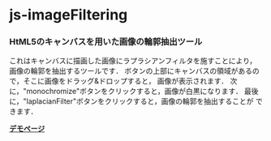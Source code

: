 js-imageFiltering
====

### HtML5のキャンバスを用いた画像の輪郭抽出ツール


これはキャンバスに描画した画像にラプラシアンフィルタを施すことにより，
画像の輪郭を抽出するツールです．
ボタンの上部にキャンバスの領域があるので，そこに画像をドラッグ&ドロップすると，
画像が表示されます．
次に，"monochromize"ボタンをクリックすると，画像が白黒になります．
最後に，"laplacianFilter"ボタンをクリックすると，画像の輪郭を抽出することが
できます．

[**デモページ**](http://koturn.github.io/js-imageFiltering/)
